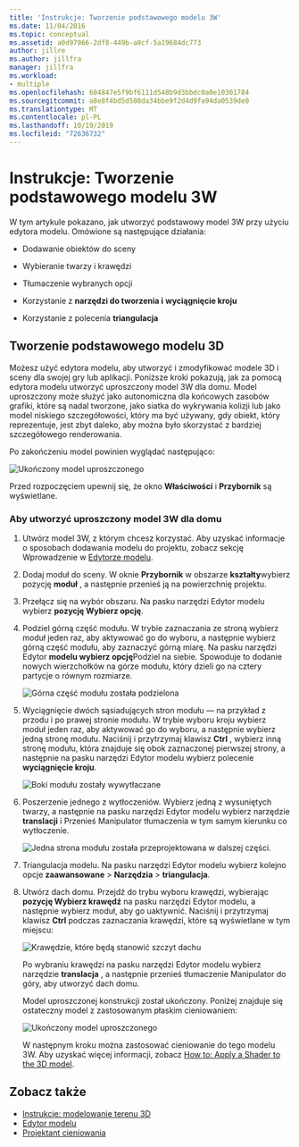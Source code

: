 ```yaml
---
title: 'Instrukcje: Tworzenie podstawowego modelu 3W'
ms.date: 11/04/2016
ms.topic: conceptual
ms.assetid: a0d97966-2df8-449b-a8cf-5a19684dc773
author: jillre
ms.author: jillfra
manager: jillfra
ms.workload:
- multiple
ms.openlocfilehash: 604847e5f9bf6111d548b9d3bbdc0a0e10301784
ms.sourcegitcommit: a8e8f4bd5d508da34bbe9f2d4d9fa94da0539de0
ms.translationtype: MT
ms.contentlocale: pl-PL
ms.lasthandoff: 10/19/2019
ms.locfileid: "72636732"
---
```

# <a name="how-to-create-a-basic-3d-model"></a>Instrukcje: Tworzenie podstawowego modelu 3W

W tym artykule pokazano, jak utworzyć podstawowy model 3W przy użyciu edytora modelu. Omówione są następujące działania:

- Dodawanie obiektów do sceny

- Wybieranie twarzy i krawędzi

- Tłumaczenie wybranych opcji

- Korzystanie z **narzędzi do tworzenia i** **wyciągnięcie kroju**

- Korzystanie z polecenia **triangulacja**

## <a name="create-a-basic-3d-model"></a>Tworzenie podstawowego modelu 3D
Możesz użyć edytora modelu, aby utworzyć i zmodyfikować modele 3D i sceny dla swojej gry lub aplikacji. Poniższe kroki pokazują, jak za pomocą edytora modelu utworzyć uproszczony model 3W dla domu. Model uproszczony może służyć jako autonomiczna dla końcowych zasobów grafiki, które są nadal tworzone, jako siatka do wykrywania kolizji lub jako model niskiego szczegółowości, który ma być używany, gdy obiekt, który reprezentuje, jest zbyt daleko, aby można było skorzystać z bardziej szczegółowego renderowania.

Po zakończeniu model powinien wyglądać następująco:

![Ukończony model uproszczonego](../designers/media/gfx_model_demo_house_final.png)

Przed rozpoczęciem upewnij się, że okno **Właściwości** i **Przybornik** są wyświetlane.

### <a name="to-create-a-simplified-3d-model-of-a-house"></a>Aby utworzyć uproszczony model 3W dla domu

1. Utwórz model 3W, z którym chcesz korzystać. Aby uzyskać informacje o sposobach dodawania modelu do projektu, zobacz sekcję Wprowadzenie w [Edytorze modelu](../designers/model-editor.md).

2. Dodaj moduł do sceny. W oknie **Przybornik** w obszarze **kształty**wybierz pozycję **moduł** , a następnie przenieś ją na powierzchnię projektu.

3. Przełącz się na wybór obszaru. Na pasku narzędzi Edytor modelu wybierz **pozycję Wybierz opcję**.

4. Podziel górną część modułu. W trybie zaznaczania ze stroną wybierz moduł jeden raz, aby aktywować go do wyboru, a następnie wybierz górną część modułu, aby zaznaczyć górną miarę. Na pasku narzędzi Edytor **modelu wybierz opcję**Podziel na siebie. Spowoduje to dodanie nowych wierzchołków na górze modułu, który dzieli go na cztery partycje o równym rozmiarze.

    ![Górna część modułu została podzielona](../designers/media/gfx_model_demo_house_subdiv.png)

5. Wyciągnięcie dwóch sąsiadujących stron modułu — na przykład z przodu i po prawej stronie modułu. W trybie wyboru kroju wybierz moduł jeden raz, aby aktywować go do wyboru, a następnie wybierz jedną stronę modułu. Naciśnij i przytrzymaj klawisz **Ctrl** , wybierz inną stronę modułu, która znajduje się obok zaznaczonej pierwszej strony, a następnie na pasku narzędzi Edytor modelu wybierz polecenie **wyciągnięcie kroju**.

    ![Boki modułu zostały wywytłaczane](../designers/media/gfx_model_demo_house_extrude.png)

6. Poszerzenie jednego z wytłoczeniów. Wybierz jedną z wysuniętych twarzy, a następnie na pasku narzędzi Edytor modelu wybierz narzędzie **translacji** i Przenieś Manipulator tłumaczenia w tym samym kierunku co wytłoczenie.

    ![Jedna strona modułu została przeprojektowana w dalszej części.](../designers/media/gfx_model_demo_house_extend.png)

7. Triangulacja modelu. Na pasku narzędzi Edytor modelu wybierz kolejno opcje **zaawansowane**  > **Narzędzia**  > **triangulacja**.

8. Utwórz dach domu. Przejdź do trybu wyboru krawędzi, wybierając **pozycję Wybierz krawędź** na pasku narzędzi Edytor modelu, a następnie wybierz moduł, aby go uaktywnić. Naciśnij i przytrzymaj klawisz **Ctrl** podczas zaznaczania krawędzi, które są wyświetlane w tym miejscu:

    ![Krawędzie, które będą stanowić szczyt dachu](../designers/media/gfx_model_demo_house_edges.png)

    Po wybraniu krawędzi na pasku narzędzi Edytor modelu wybierz narzędzie **translacja** , a następnie przenieś tłumaczenie Manipulator do góry, aby utworzyć dach domu.

   Model uproszczonej konstrukcji został ukończony. Poniżej znajduje się ostateczny model z zastosowanym płaskim cieniowaniem:

   ![Ukończony model uproszczonego](../designers/media/gfx_model_demo_house_final.png)

   W następnym kroku można zastosować cieniowanie do tego modelu 3W. Aby uzyskać więcej informacji, zobacz [How to: Apply a Shader to the 3D model](../designers/how-to-apply-a-shader-to-a-3-d-model.md).

## <a name="see-also"></a>Zobacz także

- [Instrukcje: modelowanie terenu 3D](../designers/how-to-model-3-d-terrain.md)
- [Edytor modelu](../designers/model-editor.md)
- [Projektant cieniowania](../designers/shader-designer.md)
